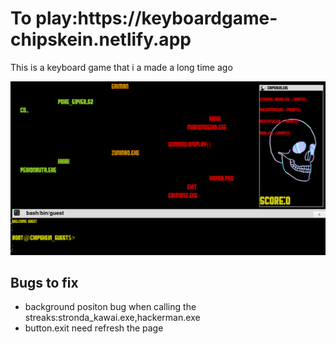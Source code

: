 <html>
 <body>
 <h1>To play:https://keyboardgame-chipskein.netlify.app</h1>
 <p>This is a keyboard game that i a made a long time ago</p>
 <img src="https://github.com/Chipskein/IWNB_bis/blob/master/keyboardgame-chipskein%20netlify%20app.png"> </img>
 <h2>Bugs to fix</h2>
 <ul>
  <li>background positon bug when calling the streaks:stronda_kawai.exe,hackerman.exe</li>
  <li>button.exit need refresh the page</li>
 </ul>
</body>
</html>
